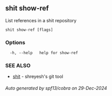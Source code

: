 ## shit show-ref

List references in a shit repository

```
shit show-ref [flags]
```

### Options

```
  -h, --help   help for show-ref
```

### SEE ALSO

* [shit](shit.md)	 - shreyesh's git tool

###### Auto generated by spf13/cobra on 29-Dec-2024
